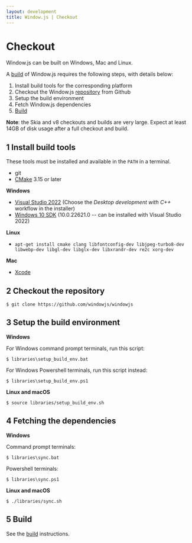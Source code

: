 ```yaml
---
layout: development
title: Window.js | Checkout
---
```


Checkout
========

Window.js can be built on Windows, Mac and Linux.

A [build](/dev/build) of Window.js requires the following steps, with details
below:

1. Install build tools for the corresponding platform
2. Checkout the Window.js [repository](https://github.com/windowjs/windowjs)
   from Github
3. Setup the build environment
4. Fetch Window.js dependencies
5. [Build](/dev/build)

**Note**: the Skia and v8 checkouts and builds are very large. Expect at least
14GB of disk usage after a full checkout and build.

1 Install build tools
---------------------

These tools must be installed and available in the `PATH` in a terminal.

*  git
*  [CMake](https://cmake.org/) 3.15 or later


**Windows**

*  [Visual Studio 2022](https://visualstudio.microsoft.com/) (Choose the *Desktop development with C++* workflow in the installer)
*  [Windows 10 SDK](https://developer.microsoft.com/en-us/windows/downloads/windows-sdk/) (10.0.22621.0 -- can be installed with Visual Studio 2022)


**Linux**

*  `apt-get install cmake clang libfontconfig-dev libjpeg-turbo8-dev libwebp-dev libgl-dev libglx-dev libxrandr-dev re2c xorg-dev`


**Mac**

*  [Xcode](https://developer.apple.com/xcode/)


2 Checkout the repository
-------------------------

```shell
$ git clone https://github.com/windowjs/windowjs
```


3 Setup the build environment
-----------------------------

**Windows**

For Windows command prompt terminals, run this script:

```shell
$ libraries\setup_build_env.bat
```

For Windows Powershell terminals, run this script instead:

```shell
$ libraries\setup_build_env.ps1
```


**Linux and macOS**

```shell
$ source libraries/setup_build_env.sh
```


4 Fetching the dependencies
---------------------------

**Windows**

Command prompt terminals:

```shell
$ libraries\sync.bat
```

Powershell terminals:

```shell
$ libraries\sync.ps1
```


**Linux and macOS**

```shell
$ ./libraries/sync.sh
```


5 Build
-------

See the [build](/dev/build) instructions.
